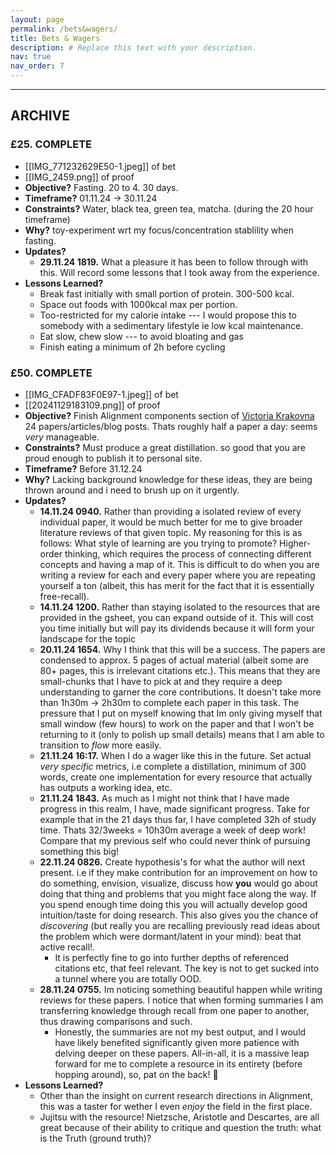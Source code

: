 ```yaml
---
layout: page
permalink: /bets&wagers/
title: Bets & Wagers
description: # Replace this text with your description.
nav: true
nav_order: 7
---
```







---

## ARCHIVE
### **£25.** **COMPLETE**
- [[IMG_771232629E50-1.jpeg]] of bet
- [[IMG_2459.png]] of proof
- **Objective?** Fasting. 20 to 4. 30 days.
- **Timeframe?** 01.11.24 -> 30.11.24
- **Constraints?** Water, black tea, green tea, matcha. (during the 20 hour timeframe)
- **Why?** toy-experiment wrt my focus/concentration stablility when fasting.
- **Updates?**
	- **29.11.24 1819.** What a pleasure it has been to follow through with this. Will record some lessons that I took away from the experience.
- **Lessons Learned?**
	- Break fast initially with small portion of protein. 300-500 kcal. 
	- Space out foods with 1000kcal max per portion.
	- Too-restricted for my calorie intake --- I would propose this to somebody with a sedimentary lifestyle ie low kcal maintenance. 
	- Eat slow, chew slow --- to avoid bloating and gas
	- Finish eating a minimum of 2h before cycling

### **£50.** **COMPLETE**
- [[IMG_CFADF83F0E97-1.jpeg]] of bet
- [[20241129183109.png]] of proof
- **Objective?** Finish Alignment components section of [Victoria Krakovna](https://vkrakovna.wordpress.com/ai-safety-resources/") 24 papers/articles/blog posts. Thats roughly half a paper a day: seems *very* manageable.
- **Constraints?** Must produce a great distillation. so good that you are proud enough to publish it to personal site.
- **Timeframe?** Before 31.12.24
- **Why?** Lacking background knowledge for these ideas, they are being thrown around and i need to brush up on it urgently.
- **Updates?**
	- **14.11.24 0940.** Rather than providing a isolated review of every individual paper, it would be much better for me to give broader literature reviews of that given topic. My reasoning for this is as follows: What style of learning are you trying to promote? Higher-order thinking, which requires the process of connecting different concepts and having a map of it. This is difficult to do when you are writing a review for each and every paper where you are repeating yourself a ton (albeit, this has merit for the fact that it is essentially free-recall).
	- **14.11.24 1200.** Rather than staying isolated to the resources that are provided in the gsheet, you can expand outside of it. This will cost you time initially but will pay its dividends because it will form your landscape for the topic
	- **20.11.24 1654.** Why I think that this will be a success.  The papers are condensed to approx. 5 pages of actual material (albeit some are 80+ pages, this is irrelevant citations etc.). This means that they are small-chunks that I have to pick at and they require a deep understanding to garner the core contributions. It doesn't take more than 1h30m -> 2h30m to complete each paper in this task. 
	  The pressure that I put on myself knowing that Im only giving myself that small window (few hours) to work on the paper and that I won't be returning to it (only to polish up small details) means that I am able to transition to *flow* more easily.
	- **21.11.24 16:17.** When I do a wager like this in the future. Set actual *very specific* metrics, i.e complete a distillation, minimum of 300 words, create one implementation for every resource that actually has outputs a working idea, etc.
	- **21.11.24 1843.** As much as I might not think that I have made progress in this realm, I have, made significant progress. Take for example that in the 21 days thus far, I have completed 32h of study time. Thats 32/3weeks = 10h30m average a week of deep work! Compare that my previous self who could never think of pursuing something this big!
	- **22.11.24 0826.** Create hypothesis's for what the author will next present. i.e if they make contribution for an improvement on how to do something, envision, visualize, discuss how **you** would go about doing that thing and problems that you might face along the way. If you spend enough time doing this you will actually develop good intuition/taste for doing research. This also gives you the chance of *discovering* (but really you are recalling previously read ideas about the problem which were dormant/latent in your mind): beat that active recall!.
		- It is perfectly fine to go into further depths of referenced citations etc, that feel relevant. The key is not to get sucked into a tunnel where you are totally OOD.
	- **28.11.24 0755.** Im noticing something beautiful happen while writing reviews for these papers. I notice that when forming summaries I am transferring knowledge through recall from one paper to another, thus drawing comparisons and such.
		- Honestly, the summaries are not my best output, and I would have likely benefited significantly given more patience with delving deeper on these papers. 
		  All-in-all, it is a massive leap forward for me to complete a resource in its entirety (before hopping around), so, pat on the back! 🥳
- **Lessons Learned?**
	- Other than the insight on current research directions in Alignment, this was a taster for wether I even *enjoy* the field in the first place. 
	- Jujitsu with the resource! Nietzsche, Aristotle and Descartes, are all great because of their ability to critique and question the truth: what is the Truth (ground truth)?  


<!-- 
- **£50.** **BACKLOG**
	- [Attach Image] of bet
	- [Attach Image] of proof
	- **Objective?** Read 1 research paper a day. Summarize it.
- **£50.** **BACKLOG**
	- [Attach Image] of bet
	- [Attach Image] of proof
	- **Objective?** Think up something that takes <15m to get feedback on. Run a toy-experiment on that. Summarize. 
-->



